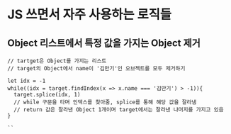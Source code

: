 # JS 쓰면서 자주 사용하는 로직들

## Object 리스트에서 특정 값을 가지는 Object 제거
```
// tartget은 Object를 가지는 리스트
// target의 Object에서 name이 '김만기'인 오브젝트를 모두 제거하기

let idx = -1
while((idx = target.findIndex(x => x.name === '김만기') > -1)){
  target.splice(idx, 1)
  // while 구문을 타며 인덱스를 찾아줌, splice를 통해 해당 값을 잘라냄
  // return 값은 잘라낸 Object 1개이며 target에서는 잘라낸 나머지를 가지고 있음
}

``

